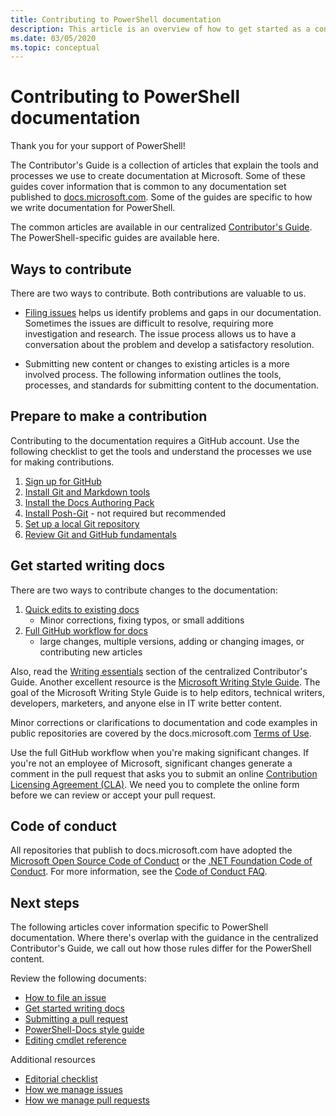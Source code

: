 ```yaml
---
title: Contributing to PowerShell documentation
description: This article is an overview of how to get started as a contributor to the PowerShell documentation.
ms.date: 03/05/2020
ms.topic: conceptual
---
```

# Contributing to PowerShell documentation

Thank you for your support of PowerShell!

The Contributor's Guide is a collection of articles that explain the tools and processes we use to
create documentation at Microsoft. Some of these guides cover information that is common to any
documentation set published to [docs.microsoft.com][docs]. Some of the guides are specific to how we
write documentation for PowerShell.

The common articles are available in our centralized [Contributor's Guide][contribute]. The
PowerShell-specific guides are available here.

## Ways to contribute

There are two ways to contribute. Both contributions are valuable to us.

- [Filing issues][file-an-issue] helps us identify problems and gaps in our documentation. Sometimes
  the issues are difficult to resolve, requiring more investigation and research. The issue process
  allows us to have a conversation about the problem and develop a satisfactory resolution.

- Submitting new content or changes to existing articles is a more involved process. The following
  information outlines the tools, processes, and standards for submitting content to the
  documentation.

## Prepare to make a contribution

Contributing to the documentation requires a GitHub account. Use the following checklist to get the
tools and understand the processes we use for making contributions.

1. [Sign up for GitHub](/contribute/get-started-setup-github)
1. [Install Git and Markdown tools](/contribute/get-started-setup-tools)
1. [Install the Docs Authoring Pack](/contribute/how-to-write-docs-auth-pack)
1. [Install Posh-Git][posh-git] - not required but recommended
1. [Set up a local Git repository](/contribute/get-started-setup-local)
1. [Review Git and GitHub fundamentals](/contribute/git-github-fundamentals)

## Get started writing docs

There are two ways to contribute changes to the documentation:

1. [Quick edits to existing docs](/contribute/#quick-edits-to-existing-documents)
   - Minor corrections, fixing typos, or small additions
1. [Full GitHub workflow for docs](/contribute/how-to-write-workflows-major)
   - large changes, multiple versions, adding or changing images, or contributing new articles

Also, read the [Writing essentials](/contribute/style-quick-start) section of the centralized
Contributor's Guide. Another excellent resource is the
[Microsoft Writing Style Guide][style-guide]. The goal of the Microsoft Writing Style Guide is to
help editors, technical writers, developers, marketers, and anyone else in IT write better content.

Minor corrections or clarifications to documentation and code examples in public repositories are
covered by the docs.microsoft.com [Terms of Use][terms-of-use].

Use the full GitHub workflow when you're making significant changes. If you're not an employee of
Microsoft, significant changes generate a comment in the pull request that asks you to submit an
online [Contribution Licensing Agreement (CLA)][cla]. We need you to complete the online form before
we can review or accept your pull request.

## Code of conduct

All repositories that publish to docs.microsoft.com have adopted the
[Microsoft Open Source Code of Conduct](https://opensource.microsoft.com/codeofconduct/) or the
[.NET Foundation Code of Conduct](https://dotnetfoundation.org/code-of-conduct). For more
information, see the [Code of Conduct FAQ](https://opensource.microsoft.com/codeofconduct/faq/).

## Next steps

The following articles cover information specific to PowerShell documentation. Where there's overlap
with the guidance in the centralized Contributor's Guide, we call out how those rules differ for the
PowerShell content.

Review the following documents:

- [How to file an issue](file-an-issue.md)
- [Get started writing docs](get-started-writing.md)
- [Submitting a pull request](pull-requests.md)
- [PowerShell-Docs style guide](powershell-style-guide.md)
- [Editing cmdlet reference](editing-cmdlet-ref.md)

Additional resources

- [Editorial checklist](editorial-checklist.md)
- [How we manage issues](managing-issues.md)
- [How we manage pull requests](managing-pull-requests.md)

<!--link refs-->
[cla]: https://cla.microsoft.com/
[contribute]: /contribute/
[docs]: https://docs.microsoft.com/
[file-an-issue]: file-an-issue.md
[posh-git]: https://www.powershellgallery.com/packages/posh-git
[psdocs]: https://docs.microsoft.com/powershell
[style-guide]: https://docs.microsoft.com/style-guide/welcome/
[terms-of-use]: https://docs.microsoft.com/legal/termsofuse
